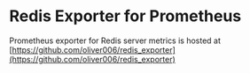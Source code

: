 Redis Exporter for Prometheus
============

Prometheus exporter for Redis server metrics is hosted at [https://github.com/oliver006/redis_exporter](https://github.com/oliver006/redis_exporter)
